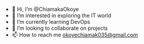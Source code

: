 - 👋 Hi, I’m @ChiamakaOkoye
- 👀 I’m interested in exploring the IT world 
- 🌱 I’m currently learning DevOps 
- 💞️ I’m looking to collaborate on projects
- 📫 How to reach me okoyechiamak035@gmail.com

<!---
ChiamakaOkoye/ChiamakaOkoye is a ✨ special ✨ repository because its `README.md` (this file) appears on your GitHub profile.
You can click the Preview link to take a look at your changes.
--->
